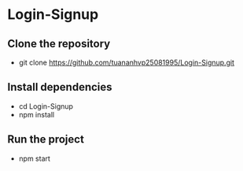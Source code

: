 # Login-Signup
## Clone the repository
* git clone https://github.com/tuananhvp25081995/Login-Signup.git
## Install dependencies
* cd Login-Signup
* npm install
## Run the project
* npm start